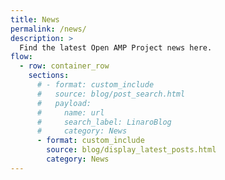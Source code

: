 ```yaml
---
title: News
permalink: /news/
description: >
  Find the latest Open AMP Project news here.
flow:
  - row: container_row
    sections:
      # - format: custom_include
      #   source: blog/post_search.html
      #   payload:
      #     name: url
      #     search_label: LinaroBlog
      #     category: News
      - format: custom_include
        source: blog/display_latest_posts.html
        category: News
---
```

